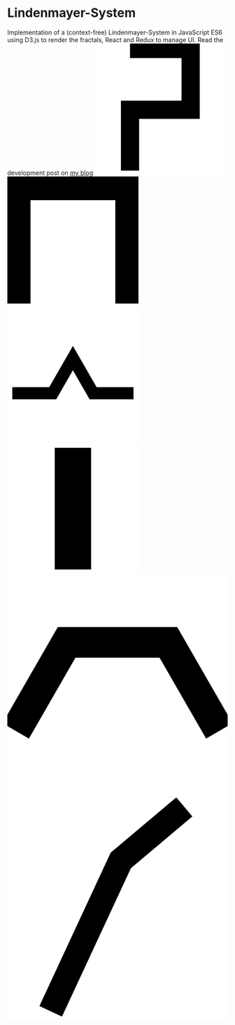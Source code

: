 # Lindenmayer-System
Implementation of a (context-free) Lindenmayer-System in JavaScript ES6 using D3.js to render the fractals, React and Redux to manage UI.
Read the development post on [my blog](http://cmichel.io/fractals-with-l-systems-in-d3-js "cmichel.io")
![Dragon Curve](/README/dragonCurve300.gif?raw=true "Dragon Curve")
![Hilbert Curve](/README/hilbertCurve300.gif?raw=true "Hilbert Curve")
![Koch Curve](/README/kochCurve300.gif?raw=true "Koch Curve")
![Pythagoras Tree](/README/pythagorasTree300.gif?raw=true "Pythagoras Tree")
![Sierpinski Triangle](/README/sierpinskiTriangle.gif?raw=true "Sierpinski Triangle")
![Fractal Plant](/README/fractalPlant.gif?raw=true "Fractal Plant")